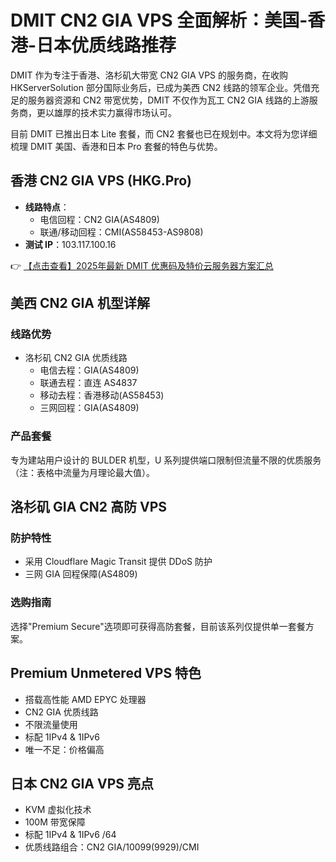 # DMIT CN2 GIA VPS 全面解析：美国-香港-日本优质线路推荐

DMIT 作为专注于香港、洛杉矶大带宽 CN2 GIA VPS 的服务商，在收购 HKServerSolution 部分国际业务后，已成为美西 CN2 线路的领军企业。凭借充足的服务器资源和 CN2 带宽优势，DMIT 不仅作为瓦工 CN2 GIA 线路的上游服务商，更以雄厚的技术实力赢得市场认可。

目前 DMIT 已推出日本 Lite 套餐，而 CN2 套餐也已在规划中。本文将为您详细梳理 DMIT 美国、香港和日本 Pro 套餐的特色与优势。

## 香港 CN2 GIA VPS (HKG.Pro)

- **线路特点**：
  - 电信回程：CN2 GIA(AS4809)
  - 联通/移动回程：CMI(AS58453-AS9808)
- **测试 IP**：103.117.100.16

👉 [【点击查看】2025年最新 DMIT 优惠码及特价云服务器方案汇总](https://bit.ly/dmit_coupon)

## 美西 CN2 GIA 机型详解

### 线路优势
- 洛杉矶 CN2 GIA 优质线路
  - 电信去程：GIA(AS4809)
  - 联通去程：直连 AS4837
  - 移动去程：香港移动(AS58453)
  - 三网回程：GIA(AS4809)

### 产品套餐
专为建站用户设计的 BULDER 机型，U 系列提供端口限制但流量不限的优质服务（注：表格中流量为月理论最大值）。

## 洛杉矶 GIA CN2 高防 VPS

### 防护特性
- 采用 Cloudflare Magic Transit 提供 DDoS 防护
- 三网 GIA 回程保障(AS4809)

### 选购指南
选择"Premium Secure"选项即可获得高防套餐，目前该系列仅提供单一套餐方案。

## Premium Unmetered VPS 特色
- 搭载高性能 AMD EPYC 处理器
- CN2 GIA 优质线路
- 不限流量使用
- 标配 1IPv4 & 1IPv6
- 唯一不足：价格偏高

## 日本 CN2 GIA VPS 亮点
- KVM 虚拟化技术
- 100M 带宽保障
- 标配 1IPv4 & 1IPv6 /64
- 优质线路组合：CN2 GIA/10099(9929)/CMI